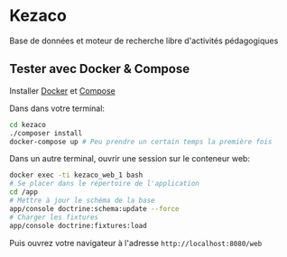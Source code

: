 # Kezaco

Base de données et moteur de recherche libre d'activités pédagogiques

## Tester avec Docker & Compose

Installer [Docker](https://docs.docker.com/installation/) et [Compose](https://docs.docker.com/compose/install/)

Dans dans votre terminal:

```bash
cd kezaco
./composer install
docker-compose up # Peu prendre un certain temps la première fois
```
Dans un autre terminal, ouvrir une session sur le conteneur web:
```bash
docker exec -ti kezaco_web_1 bash
# Se placer dans le répertoire de l'application
cd /app
# Mettre à jour le schéma de la base
app/console doctrine:schema:update --force
# Charger les fixtures
app/console doctrine:fixtures:load
```

Puis ouvrez votre navigateur à l'adresse `http://localhost:8080/web`
